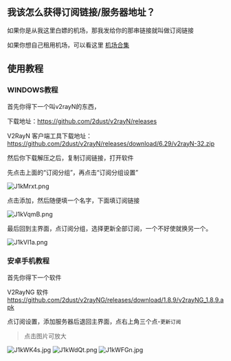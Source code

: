 ## 我该怎么获得订阅链接/服务器地址？

如果你是从我这里白嫖的机场，那我发给你的那串链接就叫做订阅链接

如果你想自己租用机场，可以看这里 [机场合集](https://9.234456.xyz/abc.html)

## 使用教程

### WINDOWS教程

首先你得下一个叫v2rayN的东西，

下载地址：https://github.com/2dust/v2rayN/releases

V2RayN 客户端工具下载地址：https://github.com/2dust/v2rayN/releases/download/6.29/v2rayN-32.zip

然后你下载解压之后，复制订阅链接，打开软件

先点击上面的“订阅分组”，再点击“订阅分组设置”

![J1kMrxt.png](https://iili.io/J1kMrxt.png)


点击添加，然后随便填一个名字，下面填订阅链接

![J1kVqmB.png](https://iili.io/J1kVqmB.png)

最后回到主界面，点订阅分组，选择更新全部订阅，一个不好使就换另一个。

![J1kVI1a.png](https://iili.io/J1kVI1a.png)

### 安卓手机教程

首先你得下一个软件

V2RayNG 软件 https://github.com/2dust/v2rayNG/releases/download/1.8.9/v2rayNG_1.8.9.apk

点订阅设置，添加服务器后退回主界面，点右上角三个点-`更新订阅`

>点击图片可放大

![J1kWK4s.jpg](https://iili.io/J1kWK4s.jpg ':size=30%')
![J1kWdQt.png](https://iili.io/J1kWdQt.png ':size=30%')
![J1kWFGn.jpg](https://iili.io/J1kWFGn.jpg ':size=30%')